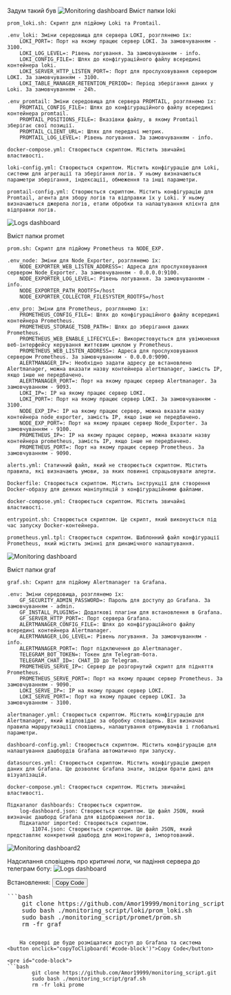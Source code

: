 
Задум такий був
![Monitoring dashboard](scren/Monitoring.jpg) 
Вміст папки loki

    prom_loki.sh: Скрипт для підйому Loki та Promtail.

    .env_loki: Зміни середовища для сервера LOKI, розглянемо їх:
        LOKI_PORT=: Порт на якому працює сервер LOKI. За замовчуванням - 3100.
        LOKI_LOG_LEVEL=: Рівень логування. За замовчуванням - info.
        LOKI_CONFIG_FILE=: Шлях до конфігураційного файлу всередині контейнера loki.
        LOKI_SERVER_HTTP_LISTEN_PORT=: Порт для прослуховування сервером LOKI. За замовчуванням - 3100.
        LOKI_TABLE_MANAGER_RETENTION_PERIOD=: Період зберігання даних у Loki. За замовчуванням - 24h.

    .env_promtail: Зміни середовища для сервера PROMTAIL, розглянемо їх:
        PROMTAIL_CONFIG_FILE=: Шлях до конфігураційного файлу всередині контейнера promtail.
        PROMTAIL_POSITIONS_FILE=: Вказівки файлу, в якому Promtail зберігає свої позиції.
        PROMTAIL_CLIENT_URL=: Шлях для передачі метрик.
        PROMTAIL_LOG_LEVEL=: Рівень логування. За замовчуванням - info.

    docker-compose.yml: Створюється скриптом. Містить звичайні властивості.

    loki-config.yml: Створюється скриптом. Містить конфігурацію для Loki, системи для агрегації та зберігання логів. У ньому визначаються параметри зберігання, індексації, обмеження та інші параметри.

    promtail-config.yml: Створюється скриптом. Містить конфігурацію для Promtail, агента для збору логів та відправки їх у Loki. У ньому визначаються джерела логів, етапи обробки та налаштування клієнта для відправки логів.
![Logs dashboard](scren/3.png)

Вміст папки promet

    prom.sh: Скрипт для підйому Prometheus та NODE_EXP.

    .env_node: Зміни для Node_Exporter, розглянемо їх:
        NODE_EXPORTER_WEB_LISTEN_ADDRESS=: Адреса для прослуховування сервером Node_Exporter. За замовчуванням - 0.0.0.0:9100.
        NODE_EXPORTER_LOG_LEVEL=: Рівень логування. За замовчуванням - info.
        NODE_EXPORTER_PATH_ROOTFS=/host
        NODE_EXPORTER_COLLECTOR_FILESYSTEM_ROOTFS=/host

    .env_pro: Зміни для Prometheus, розглянемо їх:
        PROMETHEUS_CONFIG_FILE=: Шлях до конфігураційного файлу всередині контейнера Prometheus.
        PROMETHEUS_STORAGE_TSDB_PATH=: Шлях до зберігання даних Prometheus.
        PROMETHEUS_WEB_ENABLE_LIFECYCLE=: Використовується для увімкнення веб-інтерфейсу керування життєвим циклом у Prometheus.
        PROMETHEUS_WEB_LISTEN_ADDRESS=: Адреса для прослуховування сервером Prometheus. За замовчуванням - 0.0.0.0:9090.
        ALERTMANAGER_IP=: Необхідно задати адресу де встановлено Alertmanager, можна вказати назву контейнера alertmanager, замість IP, якщо інше не передбачено.
        ALERTMANAGER_PORT=: Порт на якому працює сервер Alertmanager. За замовчуванням - 9093.
        LOKI_IP=: IP на якому працює сервер LOKI.
        LOKI_PORT=: Порт на якому працює сервер LOKI. За замовчуванням - 3100.
        NODE_EXP_IP=: IP на якому працює сервер, можна вказати назву контейнера node_exporter, замість IP, якщо інше не передбачено.
        NODE_EXP_PORT=: Порт на якому працює сервер Node_Exporter. За замовчуванням - 9100.
        PROMETHEUS_IP=: IP на якому працює сервер, можна вказати назву контейнера prometheus, замість IP, якщо інше не передбачено.
        PROMETHEUS_PORT=: Порт на якому працює сервер Prometheus. За замовчуванням - 9090.

    alerts.yml: Статичний файл, який не створюється скриптом. Містить правила, які визначають умови, за яких повинні спрацьовувати алерти.

    Dockerfile: Створюється скриптом. Містить інструкції для створення Docker-образу для деяких маніпуляцій з конфігураційними файлами.

    docker-compose.yml: Створюється скриптом. Містить звичайні властивості.

    entrypoint.sh: Створюється скриптом. Це скрипт, який виконується під час запуску Docker-контейнера.

    prometheus.yml.tpl: Створюється скриптом. Шаблонний файл конфігурації Prometheus, який містить змінні для динамічного налаштування.
![Monitoring dashboard](scren/1.png)

Вміст папки graf

    graf.sh: Скрипт для підйому Alertmanager та Grafana.

    .env: Зміни середовища, розглянемо їх:
        GF_SECURITY_ADMIN_PASSWORD=: Пароль для доступу до Grafana. За замовчуванням - admin.
        GF_INSTALL_PLUGINS=: Додаткові плагіни для встановлення в Grafana.
        GF_SERVER_HTTP_PORT=: Порт сервера Grafana.
        ALERTMANAGER_CONFIG_FILE=: Шлях до конфігураційного файлу всередині контейнера Alertmanager.
        ALERTMANAGER_LOG_LEVEL=: Рівень логування. За замовчуванням - info.
        ALERTMANAGER_PORT=: Порт підключення до Alertmanager.
        TELEGRAM_BOT_TOKEN=: Токен для Telegram-бота.
        TELEGRAM_CHAT_ID=: CHAT_ID до Telegram.
        PROMETHEUS_SERVE_IP=: Сервер де розгорнутий скрипт для підняття Prometheus.
        PROMETHEUS_SERVE_PORT=: Порт на якому працює сервер Prometheus. За замовчуванням - 9090.
        LOKI_SERVE_IP=: IP на якому працює сервер LOKI.
        LOKI_SERVE_PORT=: Порт на якому працює сервер LOKI. За замовчуванням - 3100.

    alertmanager.yml: Створюється скриптом. Містить конфігурацію для Alertmanager, який відповідає за обробку сповіщень. Він визначає правила маршрутизації сповіщень, налаштування отримувачів і глобальні параметри.

    dashboard-config.yml: Створюється скриптом. Містить конфігурацію для налаштування дашбордів Grafana автоматично при запуску.

    datasources.yml: Створюється скриптом. Містить конфігурацію джерел даних для Grafana. Це дозволяє Grafana знати, звідки брати дані для візуалізацій.

    docker-compose.yml: Створюється скриптом. Містить звичайні властивості.

    Підкаталог dashboards: Створюється скриптом.
        log-dashboard.json: Створюється скриптом. Це файл JSON, який визначає дашборд Grafana для відображення логів.
        Підкаталог imported: Створюється скриптом.
            11074.json: Створюється скриптом. Це файл JSON, який представляє конкретний дашборд для моніторинга, імпортований.
![Monitoring dashboard2](scren/2.png)

Надсилання сповіщень про критичні логи, чи падіння сервера до телеграм боту:
![Logs dashboard](scren/4.png)

Встановлення:
<button onclick="copyToClipboard('#code-block')">Copy Code</button>

<pre id="code-block">
```bash
    git clone https://github.com/Amor19999/monitoring_script.git
    sudo bash ./monitoring_script/loki/prom_loki.sh
    sudo bash ./monitoring_script/promet/prom.sh
    rm -fr graf
</pre>
```

    На сервері де буде розміщатися доступ до Grafana та система 
<button onclick="copyToClipboard('#code-block')">Copy Code</button>

<pre id="code-block">
```bash
        git clone https://github.com/Amor19999/monitoring_script.git
        sudo bash ./monitoring_script/graf.sh
        rm -fr loki prome
```